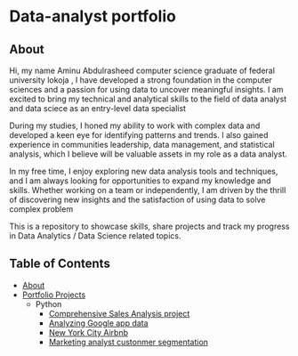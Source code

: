 # Data-analyst portfolio
## About
Hi, my name Aminu Abdulrasheed computer science graduate of federal university lokoja , I have developed a strong foundation in the computer sciences and a passion for using data to uncover meaningful insights. I am excited to bring my technical and analytical skills to the field of data analyst and data sciece as an entry-level data specialist

During my studies, I honed my ability to work with complex data and developed a keen eye for identifying patterns and trends. I also gained experience in  communities leadership, data management, and statistical analysis, which I believe will be valuable assets in my role as a data analyst.

In my free time, I enjoy exploring new data analysis tools and techniques, and I am always looking for opportunities to expand my knowledge and skills. Whether working on a team or independently, I am driven by the thrill of discovering new insights and the satisfaction of using data to solve complex problem

This is a repository to showcase skills, share projects and track my progress in Data Analytics / Data Science related topics.
## Table of Contents
- [About](https://github.com/Abdulrasheed055/Data-analyst-portfolio-#about)
- [Portfolio Projects](https://github.com/Abdulrasheed055/Data-analyst-portfolio-/blob/main)
   - Python
       - [Comprehensive Sales Analysis project](https://github.com/Abdulrasheed055/Data-Analytics-with-Oasis-Infobyte-Sales-Analysis-Project-)
      - [Analyzing Google app data ](https://github.com/Abdulrasheed055/Data-Analytics-with-Oasis-Infobyte-google-app-)
      - [New York City Airbnb](https://github.com/Abdulrasheed055/Data-Analytics-with-Oasis-Infobyte-data-cleaning-)
      - [Marketing analyst custonmer segmentation](https://github.com/Abdulrasheed055/Data-Analytics-with-Oasis-Infobyte-Marketing-Analytics-Customer-Segmentation)
